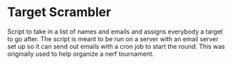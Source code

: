 # Target Scrambler
Script to take in a list of names and emails and assigns everybody a target to go after. The script is meant to be run on a server with an email server set up so it can send out emails with a cron job to start the round. This was originally used to help organize a nerf tournament.